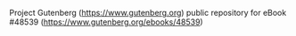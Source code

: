 Project Gutenberg (https://www.gutenberg.org) public repository for eBook #48539 (https://www.gutenberg.org/ebooks/48539)
